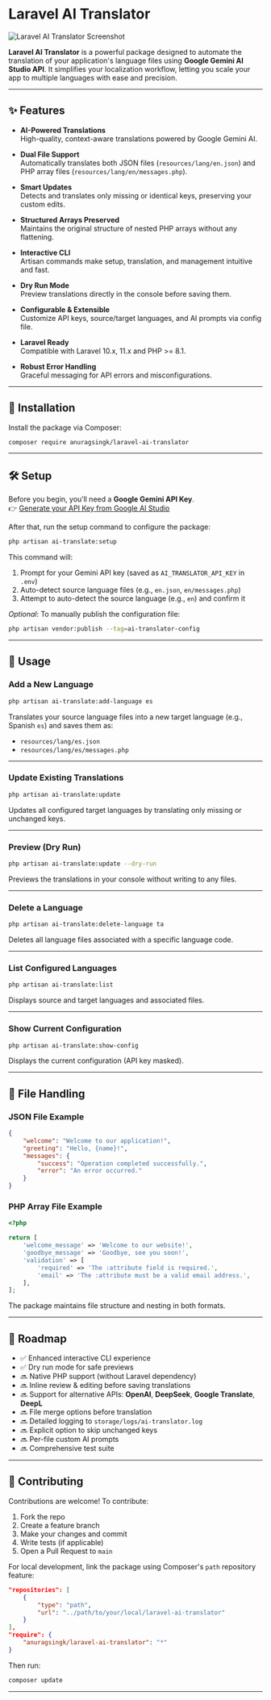 # Laravel AI Translator

![Laravel AI Translator Screenshot](https://i.ibb.co/cMkJtQc/Screenshot-2025-06-25-112121.png)

**Laravel AI Translator** is a powerful package designed to automate the translation of your application's language files using **Google Gemini AI Studio API**. It simplifies your localization workflow, letting you scale your app to multiple languages with ease and precision.

---

## ✨ Features

- **AI-Powered Translations**  
  High-quality, context-aware translations powered by Google Gemini AI.

- **Dual File Support**  
  Automatically translates both JSON files (`resources/lang/en.json`) and PHP array files (`resources/lang/en/messages.php`).

- **Smart Updates**  
  Detects and translates only missing or identical keys, preserving your custom edits.

- **Structured Arrays Preserved**  
  Maintains the original structure of nested PHP arrays without any flattening.

- **Interactive CLI**  
  Artisan commands make setup, translation, and management intuitive and fast.

- **Dry Run Mode**  
  Preview translations directly in the console before saving them.

- **Configurable & Extensible**  
  Customize API keys, source/target languages, and AI prompts via config file.

- **Laravel Ready**  
  Compatible with Laravel 10.x, 11.x and PHP >= 8.1.

- **Robust Error Handling**  
  Graceful messaging for API errors and misconfigurations.

---

## 🚀 Installation

Install the package via Composer:

```bash
composer require anuragsingk/laravel-ai-translator
```

---

## 🛠️ Setup

Before you begin, you’ll need a **Google Gemini API Key**.  
👉 [Generate your API Key from Google AI Studio](https://aistudio.google.com/apikey)

After that, run the setup command to configure the package:

```bash
php artisan ai-translate:setup
```

This command will:

1. Prompt for your Gemini API key (saved as `AI_TRANSLATOR_API_KEY` in `.env`)
2. Auto-detect source language files (e.g., `en.json`, `en/messages.php`)
3. Attempt to auto-detect the source language (e.g., `en`) and confirm it

_Optional_: To manually publish the configuration file:

```bash
php artisan vendor:publish --tag=ai-translator-config
```

---

## 📖 Usage

### Add a New Language

```bash
php artisan ai-translate:add-language es
```

Translates your source language files into a new target language (e.g., Spanish `es`) and saves them as:

- `resources/lang/es.json`
- `resources/lang/es/messages.php`

---

### Update Existing Translations

```bash
php artisan ai-translate:update
```

Updates all configured target languages by translating only missing or unchanged keys.

---

### Preview (Dry Run)

```bash
php artisan ai-translate:update --dry-run
```

Previews the translations in your console without writing to any files.

---

### Delete a Language

```bash
php artisan ai-translate:delete-language ta
```

Deletes all language files associated with a specific language code.

---

### List Configured Languages

```bash
php artisan ai-translate:list
```

Displays source and target languages and associated files.

---

### Show Current Configuration

```bash
php artisan ai-translate:show-config
```

Displays the current configuration (API key masked).

---

## 📂 File Handling

### JSON File Example

```json
{
    "welcome": "Welcome to our application!",
    "greeting": "Hello, {name}!",
    "messages": {
        "success": "Operation completed successfully.",
        "error": "An error occurred."
    }
}
```

### PHP Array File Example

```php
<?php

return [
    'welcome_message' => 'Welcome to our website!',
    'goodbye_message' => 'Goodbye, see you soon!',
    'validation' => [
        'required' => 'The :attribute field is required.',
        'email' => 'The :attribute must be a valid email address.',
    ],
];
```

The package maintains file structure and nesting in both formats.

---

## 🧭 Roadmap

- ✅ Enhanced interactive CLI experience  
- ✅ Dry run mode for safe previews  
- 🔜 Native PHP support (without Laravel dependency)  
- 🔜 Inline review & editing before saving translations  
- 🔜 Support for alternative APIs: **OpenAI**, **DeepSeek**, **Google Translate**, **DeepL**  
- 🔜 File merge options before translation  
- 🔜 Detailed logging to `storage/logs/ai-translator.log`  
- 🔜 Explicit option to skip unchanged keys  
- 🔜 Per-file custom AI prompts  
- 🔜 Comprehensive test suite

---

## 🤝 Contributing

Contributions are welcome! To contribute:

1. Fork the repo  
2. Create a feature branch  
3. Make your changes and commit  
4. Write tests (if applicable)  
5. Open a Pull Request to `main`

For local development, link the package using Composer's `path` repository feature:

```json
"repositories": [
    {
        "type": "path",
        "url": "../path/to/your/local/laravel-ai-translator"
    }
],
"require": {
    "anuragsingk/laravel-ai-translator": "*"
}
```

Then run:

```bash
composer update
```

---
